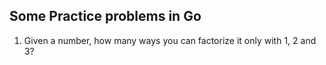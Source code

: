 
Some Practice problems in Go
----------------------------

1. Given a number, how many ways you can factorize it only with 1, 2 and 3? 
